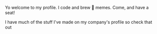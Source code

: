 Yo welcome to my profile. I code and brew 🍲 memes. Come, and have a seat!

I have much of the stuff I've made on my company's profile so check that out 
